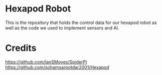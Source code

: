 # Hexapod Robot

This is the repository that holds the control data for our hexapod robot as well as the code we used to implement sensors and AI.

# Credits
https://github.com/IanSMoyes/SpiderPi
https://github.com/sohamsarpotdar2001/Hexapod 
